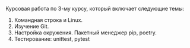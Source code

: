 Курсовая работа по 3-му курсу, который включает следующие темы:
1. Командная строка и Linux.
2. Изучение Git.
3. Настройка окружения. Пакетный менеджер pip, poetry.
4. Тестирование: unittest, pytest
